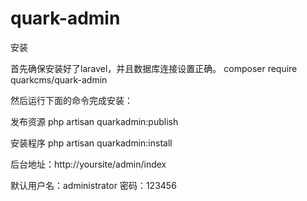 # quark-admin

安装

首先确保安装好了laravel，并且数据库连接设置正确。
composer require quarkcms/quark-admin

然后运行下面的命令完成安装：

发布资源
php artisan quarkadmin:publish

安装程序
php artisan quarkadmin:install

后台地址：http://yoursite/admin/index

默认用户名：administrator 密码：123456